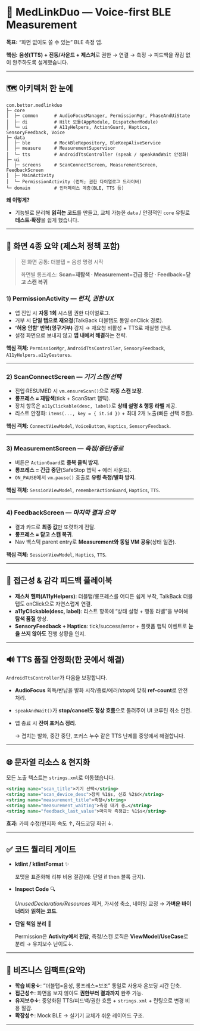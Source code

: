 # 🚀 MedLinkDuo — Voice-first BLE Measurement

**목표:** “화면 없이도 쓸 수 있는” BLE 측정 앱.

**핵심:** **음성(TTS) + 진동/사운드 + 제스처**로 권한 → 연결 → 측정 → 피드백을 끊김 없이 완주하도록 설계했습니다.

---

## 🗺️ 아키텍처 한 눈에

```
com.bettor.medlinkduo
├─ core
│  ├─ common      # AudioFocusManager, PermissionMgr, PhaseAndUiState
│  ├─ di          # Hilt 모듈(AppModule, DispatcherModule)
│  └─ ui          # A11yHelpers, ActionGuard, Haptics, SensoryFeedback, Voice
├─ data
│  ├─ ble         # MockBleRepository, BleKeepAliveService
│  ├─ measure     # MeasurementSupervisor
│  └─ tts         # AndroidTtsController (speak / speakAndWait 안정화)
├─ ui
│  ├─ screens     # ScanConnectScreen, MeasurementScreen, FeedbackScreen
│  ├─ MainActivity
│  └─ PermissionActivity (런처; 권한 다이얼로그 드라이버)
└─ domain         # 인터페이스 계층(BLE, TTS 등)

```

**왜 이렇게?**

- 기능별로 분리해 **읽히는 코드**를 만들고, 교체 가능한 `data` / 안정적인 `core` 유틸로 **테스트·확장**을 쉽게 했습니다.

---

## 📱 화면 4종 요약 (제스처 정책 포함)

> 전 화면 공통: 더블탭 = 음성 명령 시작
> 
> 
> 화면별 롱프레스: **Scan=재탐색 · Measurement=긴급 중단 · Feedback=닫고 스캔 복귀**
> 

### 1) PermissionActivity — *런처, 권한 UX*

- 앱 진입 시 **자동 1회** 시스템 권한 다이얼로그.
- 거부 시 **단일 탭으로 재요청**(TalkBack 더블탭도 동일 onClick 경로).
- **‘허용 안함’ 반복(영구거부)** 감지 → 재요청 비활성 + TTS로 재실행 안내.
- 설정 화면으로 보내지 않고 **앱 내에서 해결**하는 전략.

**핵심 객체:** `PermissionMgr`, `AndroidTtsController`, `SensoryFeedback`, `A11yHelpers.a11yGestures`.

---

### 2) ScanConnectScreen — *기기 스캔/선택*

- 진입·RESUMED 시 `vm.ensureScan()`으로 **자동 스캔 보장**.
- **롱프레스 = 재탐색**(tick + ScanStart 햅틱).
- 장치 항목은 `a11yClickable(desc, label)`로 **상태 설명 & 행동 라벨** 제공.
- 리스트 안정화: `items(..., key = { it.id })` + 최대 2개 노출(빠른 선택 흐름).

**핵심 객체:** `ConnectViewModel`, `VoiceButton`, `Haptics`, `SensoryFeedback`.

---

### 3) MeasurementScreen — *측정/중단/종료*

- 버튼은 `ActionGuard`로 **중복 클릭 방지**.
- **롱프레스 = 긴급 중단**(SafeStop 햅틱 + 에러 사운드).
- `ON_PAUSE`에서 `vm.pause()` 호출로 **유령 측정/발화 방지**.

**핵심 객체:** `SessionViewModel`, `rememberActionGuard`, `Haptics`, `TTS`.

---

### 4) FeedbackScreen — *마지막 결과 요약*

- 결과 카드로 **최종 값**만 또렷하게 전달.
- **롱프레스 = 닫고 스캔 복귀**.
- Nav 백스택 parent entry로 **Measurement와 동일 VM 공유**(상태 일관).

**핵심 객체:** `SessionViewModel`, `Haptics`, `TTS`.

---

## 🧏 접근성 & 감각 피드백 플레이북

- **제스처 헬퍼(A11yHelpers)**: 더블탭/롱프레스를 어디든 쉽게 부착, TalkBack 더블탭도 onClick으로 자연스럽게 연결.
- **a11yClickable(desc, label)**: 리스트 항목에 “상태 설명 + 행동 라벨”을 부여해 **탐색 품질** 향상.
- **SensoryFeedback + Haptics**: tick/success/error + 플랫폼 햅틱 이벤트로 **눈을 쓰지 않아도** 진행 상황을 인지.

---

## 🔊 TTS 품질 안정화(한 곳에서 해결)

`AndroidTtsController`가 다음을 보장합니다.

- **AudioFocus** 획득/반납을 발화 시작/종료/에러/stop에 맞춰 **ref-count**로 안전 처리.
- `speakAndWait()`가 **stop/cancel도 정상 흐름**으로 돌려주어 UI 코루틴 취소 안전.
- 앱 종료 시 **잔여 포커스 정리**.
    
    → 겹치는 발화, 중간 중단, 포커스 누수 같은 TTS 난제를 중앙에서 해결합니다.
    

---

## 🌐 문자열 리소스 & 현지화

모든 노출 텍스트는 `strings.xml`로 이동했습니다.

```xml
<string name="scan_title">기기 선택</string>
<string name="scan_device_desc">장치 %1$s, 신호 %2$d</string>
<string name="measurement_title">측정</string>
<string name="measurement_waiting">측정 대기 중…</string>
<string name="feedback_last_value">마지막 측정값: %1$s</string>

```

**효과:** 카피 수정/현지화 속도 ↑, 하드코딩 회귀 ↓.

---

## ✅ 코드 퀄리티 게이트

- **ktlint / ktlintFormat** ✨
    
    포맷을 표준화해 리뷰 비용 절감(예: 단일 if then 블록 금지).
    
- **Inspect Code** 🔍
    
    *UnusedDeclaration/Resources* 제거, 가시성 축소, 네이밍 교정 → **가벼운 바이너리**와 **읽히는 코드**.
    
- **단일 책임 분리** 🧱
    
    Permission은 **Activity에서 전담**, 측정/스캔 로직은 **ViewModel/UseCase**로 분리 → 유지보수 난이도↓.
    

---

## 💼 비즈니스 임팩트(요약)

- **학습 비용↓**: “더블탭=음성, 롱프레스=보조” 통일로 사용자 온보딩 시간 단축.
- **접근성↑**: 화면을 보지 않아도 **권한부터 결과까지** 완주 가능.
- **유지보수↓**: 중앙화된 TTS/피드백/권한 흐름 + `strings.xml` + 린팅으로 변경 비용 절감.
- **확장성↑**: Mock BLE → 실기기 교체가 쉬운 레이어드 구조.

---
